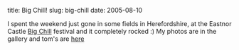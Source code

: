 title: Big Chill!
slug: big-chill
date: 2005-08-10


I spent the weekend just gone in some fields in Herefordshire, at the Eastnor Castle [Big Chill](http://www.bigchill.net/) festival and it completely rocked :)
My photos are in the gallery and tom's are [here](http://www.flickr.com/photos/tomwaters/sets/727260/)

